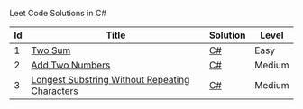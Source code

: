Leet Code Solutions in C#


| Id  | Title                                                                                                                           | Solution                                                                           | Level  |
| --- | ------------------------------------------------------------------------------------------------------------------------------- | ---------------------------------------------------------------------------------- | ------ |
| 1   | [Two Sum](https://leetcode.com/problems/two-sum/)                                                                               | [C#](https://github.com/anuviswan/LearningPoint/blob/master/LeetCode/1-Two-Sum.cs) | Easy   |
| 2   | [Add Two Numbers](https://leetcode.com/problems/add-two-numbers/)                                                               | [C#](https://github.com/anuviswan/LearningPoint/blob/master/LeetCode/2-Add-Two-Numbers.cs)                                                                            | Medium |
| 3   | [Longest Substring Without Repeating Characters](https://leetcode.com/problems/longest-substring-without-repeating-characters/) | [C#](https://github.com/anuviswan/LearningPoint/blob/master/LeetCode/3-Longest-Substring-Without-Repeating-Characters.cs)                                                                             | Medium |
